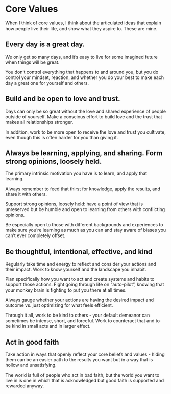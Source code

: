 # Core Values

When I think of core values, I think about the articulated ideas that explain how people live their life, and show what they aspire to. These are mine. 

## Every day is a great day.

We only get so many days, and it’s easy to live for some imagined future when things will be great. 

You don’t control everything that happens to and around you, but you do control your mindset, reaction, and whether you do your best to make each day a great one for yourself and others. 

## Build and be open to love and trust.

Days can only be so great without the love and shared experience of people outside of yourself. Make a conscious effort to build love and the trust that makes all relationships stronger.

In addition, work to be more open to receive the love and trust you cultivate, even though this is often harder for you than giving it.

## Always be learning,  applying, and sharing. Form strong opinions, loosely held.

The primary intrinsic motivation you have is to learn, and apply that learning. 

Always remember to feed that thirst for knowledge, apply the results, and share it with others. 

Support strong opinions, loosely held: have a point of view that is unreserved but be humble and open to learning from others with conflicting opinions. 

Be especially open to those with different backgrounds and experiences to make sure you’re learning as much as you can and stay aware of biases you can’t ever completely offset.

## Be thoughtful, intentional, effective, and kind

Regularly take time and energy to reflect and consider your actions and their impact. Work to know yourself and the landscape you inhabit.

Plan specifically how you want to act and create systems and habits to support those actions. Fight going through life on “auto-pilot”, knowing that your monkey brain is fighting to put you there at all times.

Always gauge whether your actions are having the desired impact and outcome vs. just optimizing for what feels efficient.

Through it all, work to be kind to others - your default demeanor can sometimes be intense, short, and forceful. Work to counteract that and to be kind in small acts and in larger effect.

## Act in good faith

Take action in ways that openly reflect your core beliefs and values - hiding them can be an easier path to the results you want but in a way that is hollow and unsatisfying. 

The world is full of people who act in bad faith, but the world you want to live in is one in which that is acknowledged but good faith is supported and rewarded anyway.